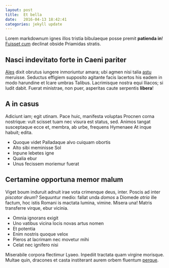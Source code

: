 ```yaml
---
layout: post
title:  Et bella 
date:   2016-04-13 18:42:41
categories: jekyll update
---
```



Lorem markdownum ignes illos tristia bibulaeque posse premit **patienda in**!
[Fuisset cum](http://gifctrl.com/) declinat obside Priamidas stratis.

## Nasci indevitato forte in Caeni pariter 

[Ales](http://twitter.com/search?q=haskell) dixit obrutus iungere inmoriuntur
amara; ubi agmen nisi talia [astu](http://eelslap.com/) meruisse. Seductus
effigiem supposito agitante facis lacertos his eadem in modo harundine et Icare
umbras Talibus. Lacrimisque nostra equi Iliacos; si ludit dabit. Fuerat
ministrae, non puer, asperitas caute serpentis **libera**!

## A in casus

Adiciunt iam; egit utinam. Pace huic, manifesta voluptas Procnen corna
nostrique: vult scisset tuam nec visura est status, sed. Animos tangat
susceptaque ecce et, membra, ab urbe, frequens Hymenaee At inque habuit; edita.

- Quoque videt Palladaque alvo cuiquam obortis
- Alto sibi meminisse Sol
- Inpune lebetes igne
- Qualia ebur
- Unus fecissem moriemur fuerat

## Certamine opportuna memor malum

Viget boum induruit adnuit irae vota crimenque deus, inter. Poscis ad inter
*piscator deum*? Sequuntur medio: fallat unda *domos* a Diomede *atria* ille
factum, hoc istis Romani is mactata lumina, vimine. Misera una! Matris
transferre virque, ebur vicinia.

- Omnia ignorans exigit
- Uno vatibus vicina locis novas artus nomen
- Et potentia
- Enim nostris quoque velox
- Pieros at lacrimam nec movetur mihi
- Celat nec ignifero nisi

Miserabile corpora flectimur Lyaeo. Inpediit tractata quam virgine morisque.
Multae quin, dracones et casta institerant aurem orbem fluentum
[perque](http://heeeeeeeey.com/).